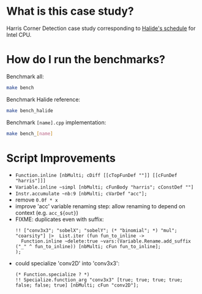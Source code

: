 # What is this case study?

Harris Corner Detection case study corresponding to [Halide's schedule](https://github.com/halide/Halide/blob/0782d80b4907f94b4bc2b0df806306952ad39111/apps/harris/) for Intel CPU.

# How do I run the benchmarks?

Benchmark all:
```sh
make bench
```

Benchmark Halide reference:
```sh
make bench_halide
```

Benchmark `[name].cpp` implementation:
```sh
make bench_[name]
```

# Script Improvements

- `Function.inline [nbMulti; cDiff [[cTopFunDef ""]] [[cFunDef "harris"]]]`
- `Variable.inline ~simpl [nbMulti; cFunBody "harris"; cConstDef ""]`
- `Instr.accumulate ~nb:9 [nbMulti; cVarDef "acc"];`
- remove `0.0f * x`
- improve 'acc' variable renaming step: allow renaming to depend on context (e.g. `acc_${out}`)
- FIXME: duplicates even with suffix:
  ```
  !! ["conv3x3"; "sobelX"; "sobelY"; (* "binomial"; *) "mul"; "coarsity"] |>  List.iter (fun fun_to_inline ->
    Function.inline ~delete:true ~vars:(Variable.Rename.add_suffix ("_" ^ fun_to_inline)) [nbMulti; cFun fun_to_inline];
  );
  ```
- could specialize 'conv2D' into 'conv3x3':
  ```
  (* Function.specialize ? *)
  !! Specialize.function_arg "conv3x3" [true; true; true; true; false; false; true] [nbMulti; cFun "conv2D"];
  ```